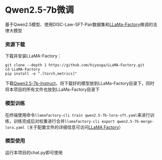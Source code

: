 # Qwen2.5-7b微调
基于Qwen2.5模型、使用DISC-Law-SFT-Pair数据集和[LLaMa-Factory](https://github.com/hiyouga/LLaMA-Factory/tree/main "访问LLa-Ma-Factory项目")微调的法律大模型

### 资源下载

下载并安装LLaMA-Factory：

```
git clone --depth 1 https://github.com/hiyouga/LLaMA-Factory.git
cd LLaMA-Factory
pip install -e ".[torch,metrics]"
```

下载[Qwen2.5-7b-Instruct](https://www.modelscope.cn/models/qwen/Qwen2.5-7B-Instruct "访问魔塔社区")，将下载好的模型放到LLaMa-Factory目录下，同时将本项目的所有文件也放到LLaMa-Factory目录下


### 模型训练

在终端使用命令`llamafactory-cli train qwen2.5-7b-lora-sft.yaml`来进行训练，训练完成后对权重进行合并`llamafactory-cli export qwen2.5-7b-merge-lora.yaml`（关于配置文件的详细信息可访问[LLaMA Factory](https://llamafactory.readthedocs.io/zh-cn/latest/index.html)）

### 模型使用

运行本项目的chat.py即可使用
